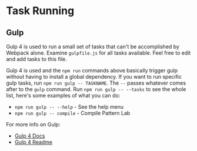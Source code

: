 # Task Running

## Gulp

Gulp 4 is used to run a small set of tasks that can't be accomplished by Webpack alone. Examine `gulpfile.js` for all tasks available. Feel free to edit and add tasks to this file.

Gulp 4 is used and the `npm run` commands above basically trigger gulp without having to install a global dependency. If you want to run specific gulp tasks, run `npm run gulp -- TASKNAME`. The `--` passes whatever comes after to the `gulp` command. Run `npm run gulp -- --tasks` to see the whole list, here's some examples of what you can do:

* `npm run gulp -- --help` - See the help menu
* `npm run gulp -- compile` - Compile Pattern Lab

For more info on Gulp:

* [Gulp 4 Docs](https://github.com/gulpjs/gulp/tree/4.0/docs)
* [Gulp 4 Readme](https://github.com/gulpjs/gulp/blob/4.0/README.md)

